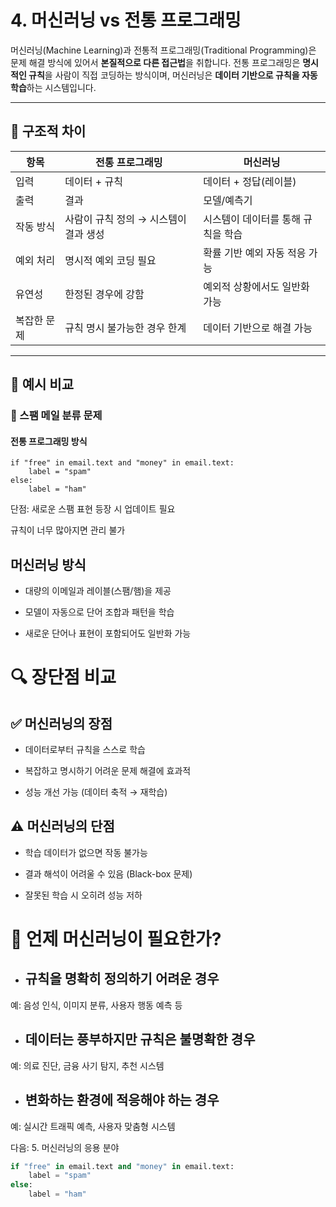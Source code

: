 # 4. 머신러닝 vs 전통 프로그래밍

머신러닝(Machine Learning)과 전통적 프로그래밍(Traditional Programming)은 문제 해결 방식에 있어서 **본질적으로 다른 접근법**을 취합니다. 전통 프로그래밍은 **명시적인 규칙**을 사람이 직접 코딩하는 방식이며, 머신러닝은 **데이터 기반으로 규칙을 자동 학습**하는 시스템입니다.

---

## 🔁 구조적 차이

| 항목 | 전통 프로그래밍 | 머신러닝 |
|------|----------------|------------|
| 입력 | 데이터 + 규칙 | 데이터 + 정답(레이블) |
| 출력 | 결과 | 모델/예측기 |
| 작동 방식 | 사람이 규칙 정의 → 시스템이 결과 생성 | 시스템이 데이터를 통해 규칙을 학습 |
| 예외 처리 | 명시적 예외 코딩 필요 | 확률 기반 예외 자동 적응 가능 |
| 유연성 | 한정된 경우에 강함 | 예외적 상황에서도 일반화 가능 |
| 복잡한 문제 | 규칙 명시 불가능한 경우 한계 | 데이터 기반으로 해결 가능 |

---

## 🧠 예시 비교

### 🔹 스팸 메일 분류 문제

#### 전통 프로그래밍 방식
```
if "free" in email.text and "money" in email.text:
    label = "spam"
else:
    label = "ham"
```
단점: 새로운 스팸 표현 등장 시 업데이트 필요

규칙이 너무 많아지면 관리 불가

## 머신러닝 방식
- 대량의 이메일과 레이블(스팸/햄)을 제공

- 모델이 자동으로 단어 조합과 패턴을 학습

- 새로운 단어나 표현이 포함되어도 일반화 가능

# 🔍 장단점 비교
## ✅ 머신러닝의 장점
- 데이터로부터 규칙을 스스로 학습

- 복잡하고 명시하기 어려운 문제 해결에 효과적

- 성능 개선 가능 (데이터 축적 → 재학습)

## ⚠️ 머신러닝의 단점
- 학습 데이터가 없으면 작동 불가능

- 결과 해석이 어려울 수 있음 (Black-box 문제)

- 잘못된 학습 시 오히려 성능 저하

# 📌 언제 머신러닝이 필요한가?
- ## 규칙을 명확히 정의하기 어려운 경우
예: 음성 인식, 이미지 분류, 사용자 행동 예측 등

- ## 데이터는 풍부하지만 규칙은 불명확한 경우
예: 의료 진단, 금융 사기 탐지, 추천 시스템

- ## 변화하는 환경에 적응해야 하는 경우
예: 실시간 트래픽 예측, 사용자 맞춤형 시스템

다음: 5. 머신러닝의 응용 분야

```python
if "free" in email.text and "money" in email.text:
    label = "spam"
else:
    label = "ham"

